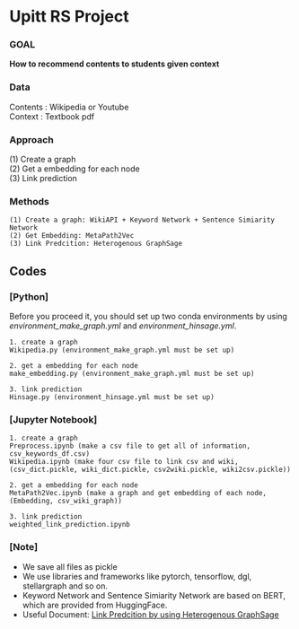 # Upitt RS Project

  ### GOAL
  <b> How to recommend contents to students given context </b>
  
  ### Data
  Contents : Wikipedia or Youtube <br>
  Context : Textbook pdf

  ### Approach
  (1) Create a graph <br>
  (2) Get a embedding for each node <br>
  (3) Link prediction
  
  ### Methods
    (1) Create a graph: WikiAPI + Keyword Network + Sentence Simiarity Network
    (2) Get Embedding: MetaPath2Vec
    (3) Link Predcition: Heterogenous GraphSage

  ## Codes
  ### [Python]
  Before you proceed it, you should set up two conda environments by using _environment_make_graph.yml_ and _environment_hinsage.yml_.

  ```
  1. create a graph 
  Wikipedia.py (environment_make_graph.yml must be set up)

  2. get a embedding for each node 
  make_embedding.py (environment_make_graph.yml must be set up)

  3. link prediction
  Hinsage.py (environment_hinsage.yml must be set up)

  ```

  ### [Jupyter Notebook]
  ```
  1. create a graph
  Preprocess.ipynb (make a csv file to get all of information, csv_keywords_df.csv)
  Wikipedia.ipynb (make four csv file to link csv and wiki, (csv_dict.pickle, wiki_dict.pickle, csv2wiki.pickle, wiki2csv.pickle))

  2. get a embedding for each node 
  MetaPath2Vec.ipynb (make a graph and get embedding of each node, (Embedding, csv_wiki_graph))

  3. link prediction
  weighted_link_prediction.ipynb
  ```

  ### [Note]
  * We save all files as pickle <br>
  * We use libraries and frameworks like pytorch, tensorflow, dgl, stellargraph and so on.<br>
  * Keyword Network and Sentence Simiarity Network are based on BERT, which are provided from HuggingFace. <br>
  * Useful Document: [Link Predcition by using Heterogenous GraphSage](https://stellargraph.readthedocs.io/en/stable/demos/link-prediction/hinsage-link-prediction.html "Link_Prediction")

